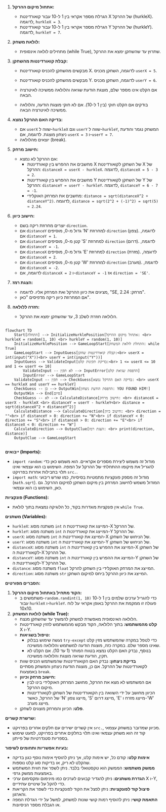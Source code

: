 ## <algorithm>
1. **אתחול מיקום ההרקל:**
   - הגרלת מספר אקראי בין 1 ל-10 עבור קואורדינטת X של ההרקל (hurkleX). לדוגמה, `hurkleX = 3`.
   - הגרלת מספר אקראי בין 1 ל-10 עבור קואורדינטת Y של ההרקל (hurkleY). לדוגמה, `hurkleY = 7`.

2. **לולאת משחק:**
   - מתחילים לולאה אינסופית (while True), שתרוץ עד שהשחקן ימצא את ההרקל.

3. **קבלת קואורדינטות מהשחקן:**
   - מבקשים מהשחקן להכניס קואורדינטת X. לדוגמה, השחקן מכניס `userX = 5`.
   - מבקשים מהשחקן להכניס קואורדינטת Y. לדוגמה, השחקן מכניס `userY = 6`.
   - אם הקלט אינו מספר שלם, מוצגת הודעת שגיאה והלולאה ממשיכה לאיטרציה הבאה.
    
   - בודקים אם הקלט חוקי (בין 1 ל-10). אם לא חוקי מוצגת הודעה, והלולאה ממשיכה לאיטרציה הבאה.
   
4. **בדיקה האם ההרקל נמצא:**
   - אם `userX` שווה ל-`hurkleX` וגם `userY` שווה ל-`hurkleY`, המשחק נגמר והודעת ניצחון מוצגת. לדוגמה, אם `userX = 3` ו-`userY = 7`.
   - יוצאים מהלולאה (break).

5. **חישוב מרחק:**
   - אם ההרקל לא נמצא:
     - מחשבים את ההפרש בין קואורדינטת X של השחקן לקואורדינטת X של ההרקל: `distanceX = userX - hurkleX`. לדוגמה, `distanceX = 5 - 3 = 2`.
     - מחשבים את ההפרש בין קואורדינטת Y של השחקן לקואורדינטת Y של ההרקל: `distanceY = userY - hurkleY`. לדוגמה, `distanceY = 6 - 7 = -1`.
     - מחשבים את המרחק האוקלידי: `distance = sqrt(distanceX^2 + distanceY^2)`. לדוגמה, `distance = sqrt(2^2 + (-1)^2) = sqrt(5) ≈ 2.24`.

6. **חישוב כיוון:**
    - יוצרים מחרוזת ריקה בשם `direction`.
    - אם `distanceY` גדול מ-0, מוסיפים 'N' למחרוזת `direction` (צפון). לדוגמה, אם `distanceY = 1`.
    - אם `distanceY` קטן מ-0, מוסיפים 'S' למחרוזת `direction` (דרום). לדוגמה, אם `distanceY = -1`.
    - אם `distanceX` גדול מ-0, מוסיפים 'E' למחרוזת `direction` (מזרח). לדוגמה, אם `distanceX = 2`.
    - אם `distanceX` קטן מ-0, מוסיפים 'W' למחרוזת `direction` (מערב). לדוגמה, אם `distanceX = -2`.
    - לדוגמה, אם `distanceX = 2` ו-`distanceY = -1` אז `direction = 'SE'`.

7. **הצגת רמז:**
    - מציגים את כיוון ההרקל ואת המרחק אליו. לדוגמה, "SE, מרחק: 2.24".
    - אם המחרוזת כיוון ריקה מדפיסים "כאן".

8. **חזרה ללולאה:**
   - הלולאה חוזרת לשלב 3, עד שהשחקן ימצא את ההרקל.

## <mermaid>
```mermaid
flowchart TD
    Start[התחלה] --> InitializeHurklePosition[אתחול מיקום ההרקל: <br> hurkleX = random(1, 10) <br> hurkleY = random(1, 10)]
    InitializeHurklePosition --> GameLoopStart[התחלת לולאת המשחק: while True]
    GameLoopStart --> InputGuess[קבלת קואורדינטות שחקן:<br> userX = int(input("X"))<br> userY = int(input("Y"))]
    InputGuess --> ValidateInput[בדיקת תקינות קלט:<br> 1 <= userX <= 10 and 1 <= userY <= 10]
        ValidateInput -- לא תקין --> InputError[הדפסת שגיאת קלט]
        InputError --> GameLoopStart
    ValidateInput -- תקין --> CheckGuess[בדיקה האם ההרקל נמצא: <br> userX == hurkleX and userY == hurkleY]
    CheckGuess -- כן --> OutputWin[הדפסת הודעת ניצחון: YOU FOUND HIM!]
    OutputWin --> End[סיום]
    CheckGuess -- לא --> CalculateDistance[חישוב מרחק: <br> distanceX = userX - hurkleX <br> distanceY = userY - hurkleY<br> distance = sqrt(distanceX^2 + distanceY^2)]
    CalculateDistance --> CalculateDirection[חישוב כיוון: <br> direction = ""<br> if distanceY > 0: direction += "N"<br> if distanceY < 0: direction += "S"<br> if distanceX > 0: direction += "E"<br> if distanceX < 0: direction += "W"]
    CalculateDirection --> OutputClue[הצגת רמז: <br> print(direction, distance)]
    OutputClue --> GameLoopStart
```

## <explanation>
**ייבואים (Imports):**
- `import random`: מודול זה משמש ליצירת מספרים אקראיים. הוא משמש כאן כדי להגריל את מיקומו ההתחלתי של ההרקל על המפה. השימוש בו הוא עצמאי ואינו תלוי בחבילות אחרות בפרויקט `src.`.
- `import math`: מודול זה מספק פונקציות מתמטיות בסיסיות, כמו שורש ריבועי (`math.sqrt`). המודול משמש לחישוב המרחק בין מיקום השחקן למיקום ההרקל. גם כאן, השימוש בו הוא עצמאי.

**פונקציות (Functions):**
- אין פונקציות מוגדרות בקוד, כל הלוגיקה נמצאת בתוך לולאת `while True`.

**משתנים (Variables):**
- `hurkleX`: משתנה מסוג `int` המייצג את קואורדינטת ה-X של ההרקל.
- `hurkleY`: משתנה מסוג `int` המייצג את קואורדינטת ה-Y של ההרקל.
- `userX`: משתנה מסוג `int` המייצג את קואורדינטת ה-X של הניחוש של השחקן.
- `userY`: משתנה מסוג `int` המייצג את קואורדינטת ה-Y של הניחוש של השחקן.
- `distanceX`: משתנה מסוג `int` המייצג את ההפרש בין קואורדינטת ה-X של השחקן לקואורדינטת ה-X של ההרקל.
- `distanceY`: משתנה מסוג `int` המייצג את ההפרש בין קואורדינטת ה-Y של השחקן לקואורדינטת ה-Y של ההרקל.
- `distance`: משתנה מסוג `float` המייצג את המרחק האוקלידי בין השחקן להרקל.
- `direction`: משתנה מסוג `str` המייצג את כיוון ההרקל ביחס למיקום השחקן.

**הסברים מפורטים:**

1. **הקוד מתחיל באתחול מיקום ההרקל:**
    - משתמשים ב-`random.randint(1, 10)` כדי להגריל ערכים שלמים בין 1 ל-10 עבור `hurkleX` ו-`hurkleY`. פעולה זו ממקמת את ההרקל באופן אקראי על לוח 10x10.
2. **לולאת המשחק (while True):**
   - הלולאה האינסופית מאפשרת למשחק להמשיך עד שהשחקן מנצח.
   - **קלט מהמשתמש:** בתוך הלולאה, הקוד מבקש מהמשתמש להזין קואורדינטות X ו-Y.
   - **טיפול בשגיאות:**
     - נעשה שימוש בבלוק `try-except` כדי לטפל במקרה שהמשתמש מזין קלט שאינו מספר שלם. במקרה כזה, מוצגת הודעה למשתמש והלולאה ממשיכה.
     - בנוסף, נבדק האם הקלט נמצא בטווח המותר (1 עד 10). אם הקלט לא תקין, הודעת שגיאה מוצגת והלולאה ממשיכה.
   - **בדיקת ניצחון:** נבדק האם הקואורדינטות שהמשתמש הכניס שוות לקואורדינטות של ההרקל. אם כן, מוצגת הודעת ניצחון והמשחק מסתיים באמצעות `break`.
   - **חישוב מרחק וכיוון:**
      - אם המשתמש לא מצא את ההרקל, מחושב המרחק האוקלידי בינו לבין מיקום ההרקל.
      - הכיוון מחושב על ידי השוואה בין הקואורדינטות של השחקן לקואורדינטות של ההרקל, כאשר 'N' מייצג צפון, 'S' מייצג דרום, 'E' מייצג מזרח ו-'W' מייצג מערב.
   - **פלט:** הכיוון והמרחק מוצגים לשחקן.

**שרשרת קשרים:**
- אין קשרים ישירים עם חלקים אחרים בפרויקט `src.`, מכיוון שמדובר במשחק עצמאי.
- קוד זה הוא משחק עצמאי ואינו תלוי בחלקים אחרים בפרויקט, למעט שימוש בספריות סטנדרטיות של פייתון.

**בעיות אפשריות ותחומים לשיפור:**
- **אימות קלט:** קודם כל, יש אימות קלט, אך ניתן להוסיף אימות נוסף כגון בדיקה שהקלט לא ריק, או בדיקות סוג קלט נוספות.
- **ממשק משתמש:** הממשק הוא טקסטואלי בלבד. ניתן לשפר את חווית המשתמש באמצעות ממשק גרפי.
- **הגדרת משתנים:** ניתן להגדיר קבועים לערכים כמו מינימום ומקסימום ערכי X ו-Y, כדי להקל על שינויים עתידיים.
- **פיצול קוד לפונקציות:** ניתן לפצל את הקוד לפונקציות כדי לשפר את הקריאות והארגון.
- **התאמת קושי:** ניתן להוסיף רמות קושי שונות למשחק, למשל על ידי הגדלת המפה או הגבלת מספר הניסיונות.
